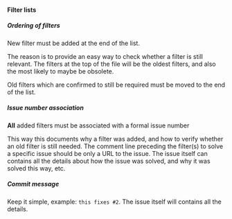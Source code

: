 #### Filter lists

##### Ordering of filters

New filter must be added at the end of the list.

The reason is to provide an easy way to check whether a filter is still relevant. The filters at the top of the file will be the oldest filters, and also the most likely to maybe be obsolete.

Old filters which are confirmed to still be required must be moved to the end of the list.

##### Issue number association

**All** added filters must be associated with a formal issue number

This way this documents why a filter was added, and how to verify whether an old filter is still needed. The comment line preceding the filter(s) to solve a specific issue should be only a URL to the issue. The issue itself can contains all the details about how the issue was solved, and why it was solved this way, etc.

##### Commit message

Keep it simple, example: `this fixes #2`. The issue itself will contains all the details.
